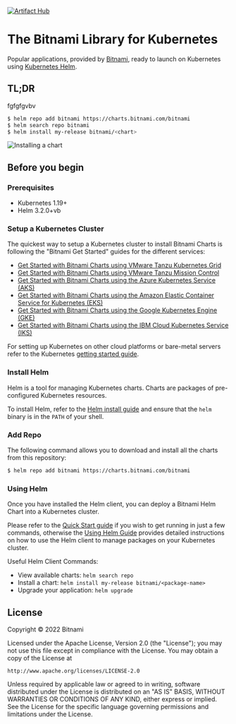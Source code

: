 [![Artifact Hub](https://img.shields.io/endpoint?url=https://artifacthub.io/badge/repository/bitnami)](https://artifacthub.io/packages/search?repo=bitnami)

# The Bitnami Library for Kubernetes

Popular applications, provided by [Bitnami](https://bitnami.com), ready to launch on Kubernetes using [Kubernetes Helm](https://github.com/helm/helm).

## TL;DR
fgfgfgvbv
```bash
$ helm repo add bitnami https://charts.bitnami.com/bitnami
$ helm search repo bitnami
$ helm install my-release bitnami/<chart>
```

![Installing a chart](demo.gif)

## Before you begin

### Prerequisites 

- Kubernetes 1.19+
- Helm 3.2.0+vb

### Setup a Kubernetes Cluster

The quickest way to setup a Kubernetes cluster to install Bitnami Charts is following the "Bitnami Get Started" guides for the different services:

- [Get Started with Bitnami Charts using VMware Tanzu Kubernetes Grid](https://docs.bitnami.com/kubernetes/get-started-tkg/)
- [Get Started with Bitnami Charts using VMware Tanzu Mission Control](https://docs.bitnami.com/tutorials/tanzu-mission-control-get-started/)
- [Get Started with Bitnami Charts using the Azure Kubernetes Service (AKS)](https://docs.bitnami.com/kubernetes/get-started-aks/)
- [Get Started with Bitnami Charts using the Amazon Elastic Container Service for Kubernetes (EKS)](https://docs.bitnami.com/kubernetes/get-started-eks/)
- [Get Started with Bitnami Charts using the Google Kubernetes Engine (GKE)](https://docs.bitnami.com/kubernetes/get-started-gke/)
- [Get Started with Bitnami Charts using the IBM Cloud Kubernetes Service (IKS)](https://docs.bitnami.com/kubernetes/get-started-charts-iks/)

For setting up Kubernetes on other cloud platforms or bare-metal servers refer to the Kubernetes [getting started guide](https://kubernetes.io/docs/getting-started-guides/).

### Install Helm

Helm is a tool for managing Kubernetes charts. Charts are packages of pre-configured Kubernetes resources.

To install Helm, refer to the [Helm install guide](https://github.com/helm/helm#install) and ensure that the `helm` binary is in the `PATH` of your shell.

### Add Repo

The following command allows you to download and install all the charts from this repository:

```bash
$ helm repo add bitnami https://charts.bitnami.com/bitnami
```

### Using Helm

Once you have installed the Helm client, you can deploy a Bitnami Helm Chart into a Kubernetes cluster.

Please refer to the [Quick Start guide](https://helm.sh/docs/intro/quickstart/) if you wish to get running in just a few commands, otherwise the [Using Helm Guide](https://helm.sh/docs/intro/using_helm/) provides detailed instructions on how to use the Helm client to manage packages on your Kubernetes cluster.

Useful Helm Client Commands:
* View available charts: `helm search repo`
* Install a chart: `helm install my-release bitnami/<package-name>`
* Upgrade your application: `helm upgrade`

## License

Copyright &copy; 2022 Bitnami

Licensed under the Apache License, Version 2.0 (the "License");
you may not use this file except in compliance with the License.
You may obtain a copy of the License at

    http://www.apache.org/licenses/LICENSE-2.0

Unless required by applicable law or agreed to in writing, software
distributed under the License is distributed on an "AS IS" BASIS,
WITHOUT WARRANTIES OR CONDITIONS OF ANY KIND, either express or implied.
See the License for the specific language governing permissions and
limitations under the License.
